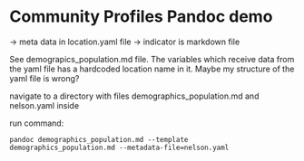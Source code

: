 # Community Profiles Pandoc demo

-> meta data in location.yaml file
-> indicator is markdown file

See demograpics_population.md file. The variables which receive data from the yaml file has a hardcoded location name in it.  Maybe my structure of the yaml file is wrong?

navigate to a directory with files demographics_population.md and nelson.yaml inside

run command:
```
pandoc demographics_population.md --template demographics_population.md --metadata-file=nelson.yaml
```

